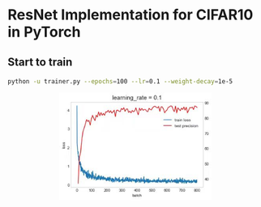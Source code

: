 # ResNet Implementation for CIFAR10 in PyTorch

## Start to train
```bash
python -u trainer.py --epochs=100 --lr=0.1 --weight-decay=1e-5
```

<div align="center">
  <img src="assets/fig_1.jpg"  width="300px" />
</div>
